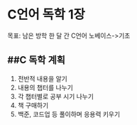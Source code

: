# C언어 독학 1장

목표: 남은 방학 한 달 간 C언어 노베이스->기초



##C 독학 계획
----
1. 전반적 내용을 알기
2. 내용의 챕터를 나누기
3. 각 챕터별로 공부 시기 나누기
4. 책 구매하기
5. 백준, 코드업 등 풀이하며 응용력 키우기






